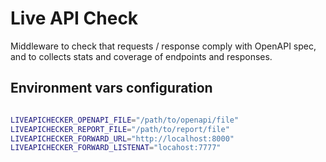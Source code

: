 # Live API Check

Middleware to check that requests / response comply with OpenAPI
spec, and to collects stats and coverage of endpoints and responses.


## Environment vars configuration


```bash

LIVEAPICHECKER_OPENAPI_FILE="/path/to/openapi/file"
LIVEAPICHECKER_REPORT_FILE="/path/to/report/file"
LIVEAPICHECKER_FORWARD_URL="http://localhost:8000"
LIVEAPICHECKER_FORWARD_LISTENAT="locahost:7777"

```
